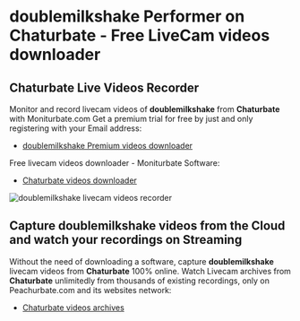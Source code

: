 # doublemilkshake Performer on Chaturbate - Free LiveCam videos downloader

## Chaturbate Live Videos Recorder

Monitor and record livecam videos of **doublemilkshake** from **Chaturbate** with Moniturbate.com
Get a premium trial for free by just and only registering with your Email address:
* [doublemilkshake Premium videos downloader](https://moniturbate.com/request-demo-licence-key.html)

Free livecam videos downloader - Moniturbate Software:
* [Chaturbate videos downloader](https://moniturbate.com/moniturbate-download-software.html)

![doublemilkshake livecam videos recorder](https://peachurnet.com/templates/moniturbate-software.png)


## Capture doublemilkshake videos from the Cloud and watch your recordings on Streaming

Without the need of downloading a software, capture **doublemilkshake** livecam videos from **Chaturbate** 100% online.
Watch Livecam archives from **Chaturbate** unlimitedly from thousands of existing recordings, only on Peachurbate.com and its websites network:
* [Chaturbate videos archives](https://peachurnet.com/)